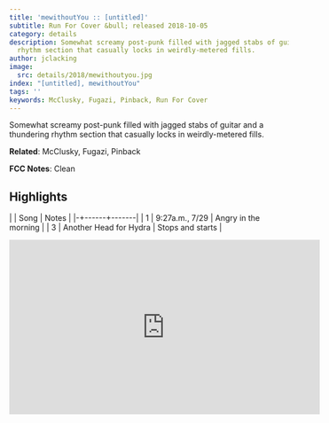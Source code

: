 ```yaml
---
title: 'mewithoutYou :: [untitled]'
subtitle: Run For Cover &bull; released 2018-10-05
category: details
description: Somewhat screamy post-punk filled with jagged stabs of guitar and a thundering
  rhythm section that casually locks in weirdly-metered fills.
author: jclacking
image:
  src: details/2018/mewithoutyou.jpg
index: "[untitled], mewithoutYou"
tags: ''
keywords: McClusky, Fugazi, Pinback, Run For Cover
---
```

Somewhat screamy post-punk filled with jagged stabs of guitar and a thundering rhythm section that casually locks in weirdly-metered fills.<!--more-->

**Related**: McClusky, Fugazi, Pinback

**FCC Notes**: Clean

## Highlights

| | Song | Notes |
|-+------+-------|
| 1 | 9:27a.m., 7/29 | Angry in the morning |
| 3 | Another Head for Hydra | Stops and starts |

<div class="tlo-detail-video"><iframe width="560" height="315" src="https://www.youtube.com/embed/u8aqtYtQ9ac" frameborder="0" allow="autoplay; encrypted-media" allowfullscreen></iframe></div>

